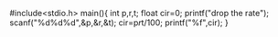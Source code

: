 #include<stdio.h>
main(){
int p,r,t;
float cir=0;
printf("drop the rate");
scanf("%d%d%d",&p,&r,&t);
cir=p*r*t/100;
  printf("%f",cir);
   }
